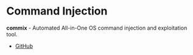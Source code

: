 # Command Injection

**commix** - Automated All-in-One OS command injection and exploitation tool.
- [GitHub](https://github.com/commixproject/commix)
